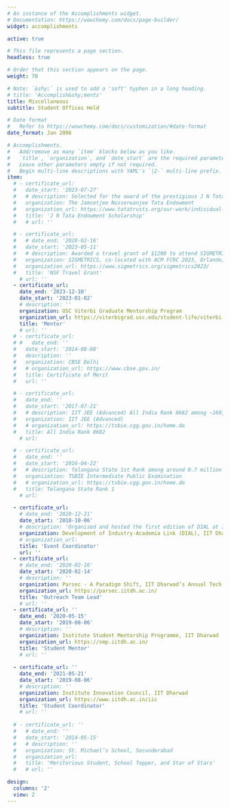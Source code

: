 ```yaml
---
# An instance of the Accomplishments widget.
# Documentation: https://wowchemy.com/docs/page-builder/
widget: accomplishments

active: true

# This file represents a page section.
headless: true

# Order that this section appears on the page.
weight: 70

# Note: `&shy;` is used to add a 'soft' hyphen in a long heading.
# title: 'Accomplish&shy;ments'
title: Miscellaneous
subtitle: Student Offices Held

# Date format
#   Refer to https://wowchemy.com/docs/customization/#date-format
date_format: Jan 2006

# Accomplishments.
#   Add/remove as many `item` blocks below as you like.
#   `title`, `organization`, and `date_start` are the required parameters.
#   Leave other parameters empty if not required.
#   Begin multi-line descriptions with YAML's `|2-` multi-line prefix.
item:
  # - certificate_url: 
  #   date_start: '2023-07-27'
  #   # description: Selected for the award of the prestigious J N Tata Endowment Scholarship for the higher education of Indians, for the year 2023-24.
  #   organization: The Jamsetjee Nusserwanjee Tata Endowment
  #   organization_url: https://www.tatatrusts.org/our-work/individual-grants-programme/education-grants
  #   title: 'J N Tata Endowment Scholarship'
  #   # url: ''

  # - certificate_url: 
  #   # date_end: '2020-02-16'
  #   date_start: '2023-05-11'
  #   # description: Awarded a travel grant of $1200 to attend SIGMETRICS co-located with ACM FCRC 2023 at Orlando, Florida.
  #   organization: SIGMETRICS, co-located with ACM FCRC 2023, Orlando, FL
  #   organization_url: https://www.sigmetrics.org/sigmetrics2023/
  #   title: 'NSF Travel Grant'
    # url: ''
  - certificate_url: 
    date_end: '2023-12-10'
    date_start: '2023-01-02'
    # description: ''
    organization: USC Viterbi Graduate Mentorship Program
    organization_url: https://viterbigrad.usc.edu/student-life/viterbi-mentorship/
    title: 'Mentor'
    # url: ''
  # - certificate_url: 
  # #   date_end: ''
  #   date_start: '2014-08-08'
  #   description: ''
  #   organization: CBSE Delhi
  #   # organization_url: https://www.cbse.gov.in/
  #   title: Certificate of Merit
  #   url: ''

  # - certificate_url: 
  #   date_end: ''
  #   date_start: '2017-07-21'
  #   # description: IIT JEE (Advanced) All India Rank 8682 among ∼160,000 candidates
  #   organization: IIT JEE (Advanced) 
  #   # organization_url: https://tsbie.cgg.gov.in/home.do
  #   title: All India Rank 8682
    # url: 

  # - certificate_url: 
  #   date_end: ''
  #   date_start: '2016-04-22'
  #   # description: Telangana State 1st Rank among around 0.7 million students in first year intermediate examination and under top ten ranks in second year intermediate examination
  #   organization: TSBIE Intermediate Public Examination
  #   # organization_url: https://tsbie.cgg.gov.in/home.do
  #   title: Telangana State Rank 1
    # url: 

  - certificate_url: 
    # date_end: '2020-12-21'
    date_start: '2018-10-06'
    # description: 'Organised and hosted the first edition of DIAL at IIT Dharwad, leading a student team consisting of 10 students in coordination with 3 faculty members'
    organization: Development of Industry-Academia Link (DIAL), IIT Dharwad
    # organization_url: 
    title: 'Event Coordinator'
    url: ''
  - certificate_url: 
    # date_end: '2020-02-16'
    date_start: '2020-02-14'
    # description: ''
    organization: Parsec - A Paradigm Shift, IIT Dharwad’s Annual Tech Fest
    organization_url: https://parsec.iitdh.ac.in/
    title: 'Outreach Team Lead'
    # url: ''
  - certificate_url: '' 
    date_end: '2020-05-15'
    date_start: '2019-08-06'
    # description: ''
    organization: Institute Student Mentorship Programme, IIT Dharwad
    organization_url: https://smp.iitdh.ac.in/
    title: 'Student Mentor'
    # url: ''
  
  - certificate_url: '' 
    date_end: '2021-05-21'
    date_start: '2019-08-06'
    # description: ''
    organization: Institute Innovation Council, IIT Dharwad
    organization_url: https://www.iitdh.ac.in/iic
    title: 'Student Coordinator'
    # url: ''
  
  # - certificate_url: '' 
  #   # date_end: ''
  #   date_start: '2014-05-15'
  #   # description: ''
  #   organization: St. Michael’s School, Secunderabad
  #   organization_url: 
  #   title: 'Meritorious Student, School Topper, and Star of Stars'
  #   # url: ''

design:
  columns: '2'
  view: 2
---
```

